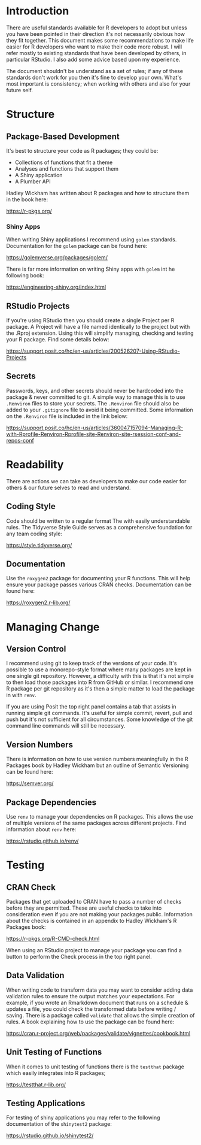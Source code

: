 # Introduction

There are useful standards available for R developers to adopt but unless you have been pointed in their direction it's not necessarily obvious how they fit together.
This document makes some recommendations to make life easier for R developers who want to make their code more robust.
I will refer mostly to existing standards that have been developed by others, in particular RStudio.
I also add some advice based upon my experience.

The document shouldn't be understand as a set of rules; if any of these standards don't work for you then it's fine to develop your own.
What's most important is consistency; when working with others and also for your future self.

# Structure

## Package-Based Development

It's best to structure your code as R packages; they could be:

- Collections of functions that fit a theme
- Analyses and functions that support them
- A Shiny application
- A Plumber API

Hadley Wickham has written about R packages and how to structure them in the book here:

https://r-pkgs.org/

### Shiny Apps

When writing Shiny applications I recommend using `golem` standards.
Documentation for the `golem` package can be found here:

https://golemverse.org/packages/golem/

There is far more information on writing Shiny apps with `golem` int he following book:

https://engineering-shiny.org/index.html

## RStudio Projects

If you're using RStudio then you should create a single Project per R package.
A Project will have a file named identically to the project but with the .Rproj extension.
Using this will simplify managing, checking and testing your R package.
Find some details below:

https://support.posit.co/hc/en-us/articles/200526207-Using-RStudio-Projects

## Secrets

Passwords, keys, and other secrets should never be hardcoded into the package & never committed to git.
A simple way to manage this is to use `.Renviron` files to store your secrets.
The `.Renviron` file should also be added to your `.gitignore` file to avoid it being committed.
Some information on the `.Renviron` file is included in the link below:

https://support.posit.co/hc/en-us/articles/360047157094-Managing-R-with-Rprofile-Renviron-Rprofile-site-Renviron-site-rsession-conf-and-repos-conf

# Readability

There are actions we can take as developers to make our code easier for others & our future selves to read and understand.

## Coding Style

Code should be written to a regular format The with easily understandable rules.
The Tidyverse Style Guide serves as a comprehensive foundation for any team coding style:

https://style.tidyverse.org/

## Documentation

Use the `roxygen2` package for documenting your R functions.
This will help ensure your package passes various CRAN checks.
Documentation can be found here:

https://roxygen2.r-lib.org/ 

# Managing Change

## Version Control

I recommend using git to keep track of the versions of your code.
It's possible to use a monorepo-style format where many packages are kept in one single git repository.
However, a difficulty with this is that it's not simple to then load those packages into R from GitHub or similar.
I recommend one R package per git repository as it's then a simple matter to load the package in with `renv`.

If you are using Posit the top right panel contains a tab that assists in running simple git commands.
It's useful for simple commit, revert, pull and push but it's not sufficient for all circumstances.
Some knowledge of the git command line commands will still be necessary.

## Version Numbers

There is information on how to use version numbers meaningfully in the R Packages book by Hadley Wickham but an outline of Semantic Versioning can be found here:

https://semver.org/

## Package Dependencies

Use `renv` to manage your dependencies on R packages.
This allows the use of multiple versions of the same packages across different projects.
Find information about `renv` here:

https://rstudio.github.io/renv/

# Testing

## CRAN Check

Packages that get uploaded to CRAN have to pass a number of checks before they are permitted.
These are useful checks to take into consideration even if you are not making your packages public.
Information about the checks is contained in an appendix to Hadley Wickham's R Packages book:

https://r-pkgs.org/R-CMD-check.html

When using an RStudio project to manage your package you can find a button to perform the Check process in the top right panel.

## Data Validation

When writing code to transform data you may want to consider adding data validation rules to ensure the output matches your expectations.
For example, if you wrote an Rmarkdown document that runs on a schedule & updates a file, you could check the transformed data before writing / saving.
There is a package called `validate` that allows the simple creation of rules.
A book explaining how to use the package can be found here:

https://cran.r-project.org/web/packages/validate/vignettes/cookbook.html

## Unit Testing of Functions

When it comes to unit testing of functions there is the `testthat` package which easily integrates into R packages;

https://testthat.r-lib.org/

## Testing Applications

For testing of shiny applications you may refer to the following documentation of the `shinytest2` package:

https://rstudio.github.io/shinytest2/
